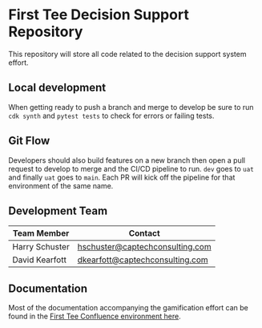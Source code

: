 # First Tee Decision Support Repository
This repository will store all code related to the decision support system effort.

## Local development
When getting ready to push a branch and merge to develop be sure to run ```cdk synth``` and ```pytest tests``` to check for errors or failing tests.

## Git Flow
Developers should also build features on a new branch then open a pull request to develop to merge and the CI/CD pipeline to run. ```dev``` goes to ```uat``` and finally ```uat``` goes to ```main```. Each PR will kick off the pipeline for that environment of the same name.

## Development Team
|Team Member|Contact|
|---|---|
|Harry Schuster|hschuster@captechconsulting.com|
|David Kearfott|dkearfott@captechconsulting.com


## Documentation
Most of the documentation accompanying the gamification effort can be found in the [First Tee Confluence environment here](https://firsttee.atlassian.net/wiki/spaces/DSS/overview?homepageId=475824403).